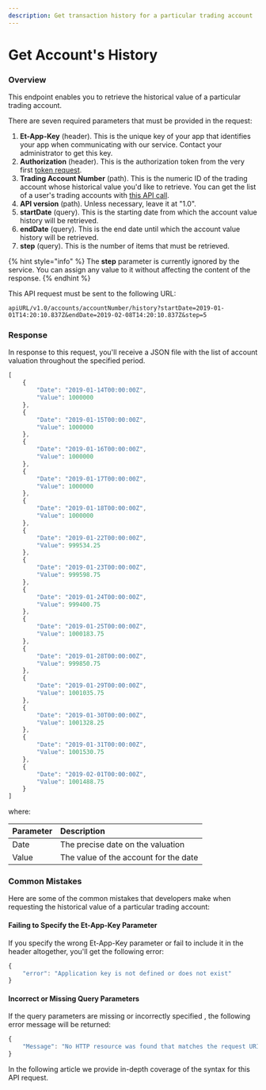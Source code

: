 ```yaml
---
description: Get transaction history for a particular trading account
---
```


# Get Account's History

### Overview

This endpoint enables you to retrieve the historical value of a particular trading account. 

There are seven required parameters that must be provided in the request:

1. **Et-App-Key** \(header\). This is the unique key of your app that identifies your app when communicating with our service. Contact your administrator to get this key.
2. **Authorization** \(header\). This is the authorization token from the very first [token request](../../authentication/requesting-tokens/).
3. **Trading Account Number** \(path\). This is the numeric ID of the trading account whose historical value you'd like to retrieve. You can get the list of a user's trading accounts with [this API call](../list-users-accounts/).
4. **API version** \(path\). Unless necessary, leave it at "1.0".
5. **startDate** \(query\). This is the starting date from which the account value history will be retrieved.
6. **endDate** \(query\). This is the end date until which the account value history will be retrieved.
7. **step** \(query\). This is the number of items that must be retrieved.

{% hint style="info" %}
The **step** parameter is currently ignored by the service. You can assign any value to it without affecting the content of the response.
{% endhint %}

This API request must be sent to the following URL:

```text
apiURL/v1.0/accounts/accountNumber/history?startDate=2019-01-01T14:20:10.837Z&endDate=2019-02-08T14:20:10.837Z&step=5
```

### Response

In response to this request, you'll receive a JSON file with the list of account valuation throughout the specified period.

```javascript
[
    {
        "Date": "2019-01-14T00:00:00Z",
        "Value": 1000000
    },
    {
        "Date": "2019-01-15T00:00:00Z",
        "Value": 1000000
    },
    {
        "Date": "2019-01-16T00:00:00Z",
        "Value": 1000000
    },
    {
        "Date": "2019-01-17T00:00:00Z",
        "Value": 1000000
    },
    {
        "Date": "2019-01-18T00:00:00Z",
        "Value": 1000000
    },
    {
        "Date": "2019-01-22T00:00:00Z",
        "Value": 999534.25
    },
    {
        "Date": "2019-01-23T00:00:00Z",
        "Value": 999598.75
    },
    {
        "Date": "2019-01-24T00:00:00Z",
        "Value": 999400.75
    },
    {
        "Date": "2019-01-25T00:00:00Z",
        "Value": 1000183.75
    },
    {
        "Date": "2019-01-28T00:00:00Z",
        "Value": 999850.75
    },
    {
        "Date": "2019-01-29T00:00:00Z",
        "Value": 1001035.75
    },
    {
        "Date": "2019-01-30T00:00:00Z",
        "Value": 1001328.25
    },
    {
        "Date": "2019-01-31T00:00:00Z",
        "Value": 1001530.75
    },
    {
        "Date": "2019-02-01T00:00:00Z",
        "Value": 1001488.75
    }
]
```

where:

| Parameter | Description |
| :--- | :--- |
| Date | The precise date on the valuation |
| Value | The value of the account for the date |

### Common Mistakes

Here are some of the common mistakes that developers make when requesting the historical value of a particular trading account:

#### Failing to Specify the Et-App-Key Parameter

If you specify the wrong Et-App-Key parameter or fail to include it in the header altogether, you'll get the following error:

```javascript
{
    "error": "Application key is not defined or does not exist"
}
```

#### Incorrect or Missing Query Parameters

If the query parameters are missing or incorrectly specified , the following error message will be returned:

```javascript
{
    "Message": "No HTTP resource was found that matches the request URI 'https://pub-api-et-demo-prod.etnasoft.us/api/v1.0/accounts/6303/history'."
}
```

In the following article we provide in-depth coverage of the syntax for this API request.

